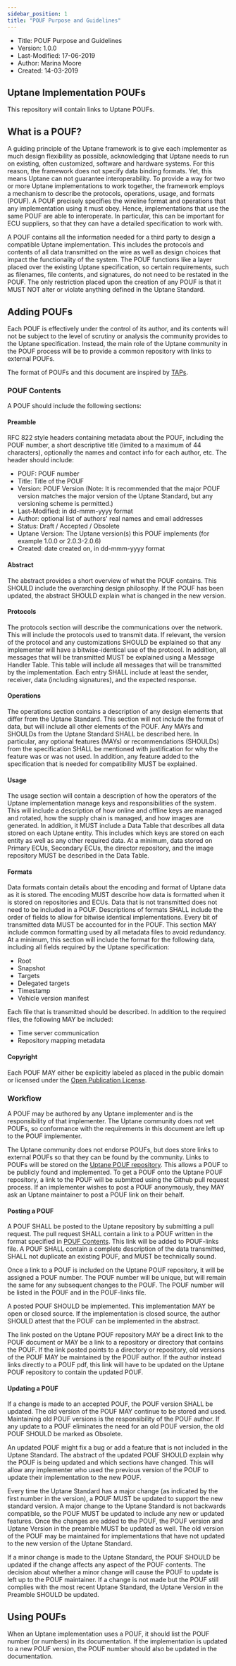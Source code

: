 ```yaml
---
sidebar_position: 1
title: "POUF Purpose and Guidelines"
---
```


- Title: POUF Purpose and Guidelines
- Version: 1.0.0
- Last-Modified: 17-06-2019
- Author: Marina Moore
- Created: 14-03-2019

## Uptane Implementation POUFs

This repository will contain links to Uptane POUFs.

## What is a POUF?

A guiding principle of the Uptane framework is to give each implementer as much design flexibility as possible, acknowledging that Uptane needs to run on existing, often customized, software and hardware systems. For this reason, the framework does not specify data binding formats. Yet, this means Uptane can not guarantee interoperability. To provide a way for two or more Uptane implementations to work together, the framework employs a mechanism to describe the protocols, operations, usage, and formats (POUF). A POUF precisely specifies the wireline format and operations that any implementation using it must obey. Hence, implementations that use the same POUF are able to interoperate. In particular, this can be important for ECU suppliers, so that they can have a detailed specification to work with.

A POUF contains all the information needed for a third party to design a compatible Uptane implementation. This includes the protocols and contents of all data transmitted on the wire as well as design choices that impact the functionality of the system. The POUF functions like a layer placed over the existing Uptane specification, so certain requirements, such as filenames, file contents, and signatures, do not need to be restated in the POUF. The only restriction placed upon the creation of any POUF is that it MUST NOT alter or violate anything defined in the Uptane Standard.

## Adding POUFs

Each POUF is effectively under the control of its author, and its contents will not be subject to the level of scrutiny or analysis the community provides to the Uptane specification. Instead, the main role of the Uptane community in the POUF process will be to provide a common repository with links to external POUFs.

The format of POUFs and this document are inspired by [TAPs](https://github.com/theupdateframework/taps/blob/master/tap1.md).

### POUF Contents

A POUF should include the following sections:

#### Preamble

RFC 822 style headers containing metadata about the POUF, including the POUF number, a short descriptive title (limited to a maximum of 44 characters), optionally the names and contact info for each author, etc. The header should include:

- POUF: POUF number
- Title: Title of the POUF
- Version: POUF Version (Note: It is recommended that the major POUF version matches the major version of the Uptane Standard, but any versioning scheme is permitted.)
- Last-Modified: in dd-mmm-yyyy format
- Author: optional list of authors' real names and email addresses
- Status: Draft / Accepted / Obsolete
- Uptane Version: The Uptane version(s) this POUF implements (for example 1.0.0 or 2.0.3-2.0.6)
- Created: date created on, in dd-mmm-yyyy format

#### Abstract

The abstract provides a short overview of what the POUF contains. This SHOULD include the overarching design philosophy. If the POUF has been updated, the abstract SHOULD explain what is changed in the new version.

#### Protocols

The protocols section will describe the communications over the network. This will include the protocols used to transmit data. If relevant, the version of the protocol and any customizations SHOULD be explained so that any implementer will have a bitwise-identical use of the protocol. In addition, all messages that will be transmitted MUST be explained using a Message Handler Table. This table will include all messages that will be transmitted by the implementation. Each entry SHALL include at least the sender, receiver, data (including signatures), and the expected response.

#### Operations

The operations section contains a description of any design elements that differ from the Uptane Standard. This section will not include the format of data, but will include all other elements of the POUF. Any MAYs and SHOULDs from the Uptane Standard SHALL be described here. In particular, any optional features (MAYs) or recommendations (SHOULDs) from the specification SHALL be mentioned with justification for why the feature was or was not used. In addition, any feature added to the specification that is needed for compatibility MUST be explained.

#### Usage

The usage section will contain a description of how the operators of the Uptane implementation manage keys and responsibilities of the system. This will include a description of how online and offline keys are managed and rotated, how the supply chain is managed, and how images are generated. In addition, it MUST include a Data Table that describes all data stored on each Uptane entity. This includes which keys are stored on each entity as well as any other required data. At a minimum, data stored on Primary ECUs, Secondary ECUs, the director repository, and the image repository MUST be described in the Data Table.

#### Formats

Data formats contain details about the encoding and format of Uptane data as it is stored. The encoding MUST describe how data is formatted when it is stored on repositories and ECUs. Data that is not transmitted does not need to be included in a POUF. Descriptions of formats SHALL include the order of fields to allow for bitwise identical implementations. Every bit of transmitted data MUST be accounted for in the POUF. This section MAY include common formatting used by all metadata files to avoid redundancy. At a minimum, this section will include the format for the following data, including all fields required by the Uptane specification:

- Root
- Snapshot
- Targets
- Delegated targets
- Timestamp
- Vehicle version manifest

Each file that is transmitted should be described. In addition to the required files, the following MAY be included:

- Time server communication
- Repository mapping metadata

#### Copyright

Each POUF MAY either be explicitly labeled as placed in the public domain or licensed under the [Open Publication License](https://opencontent.org/openpub/).

### Workflow

A POUF may be authored by any Uptane implementer and is the responsibility of that implementer. The Uptane community does not vet POUFs, so conformance with the requirements in this document are left up to the POUF implementer.

The Uptane community does not endorse POUFs, but does store links to external POUFs so that they can be found by the community. Links to POUFs will be stored on the [Uptane POUF repository](https://github.com/uptane/POUFs). This allows a POUF to be publicly found and implemented. To get a POUF onto the Uptane POUF repository, a link to the POUF will be submitted using the Github pull request process. If an implementer wishes to post a POUF anonymously, they MAY ask an Uptane maintainer to post a POUF link on their behalf.

#### Posting a POUF

A POUF SHALL be posted to the Uptane repository by submitting a pull request. The pull request SHALL contain a link to a POUF written in the format specified in [POUF Contents](#pouf-contents). This link will be added to POUF-links file. A POUF SHALL contain a complete description of the data transmitted, SHALL not duplicate an existing POUF, and MUST be technically sound.

Once a link to a POUF is included on the Uptane POUF repository, it will be assigned a POUF number. The POUF number will be unique, but will remain the same for any subsequent changes to the POUF. The POUF number will be listed in the POUF and in the POUF-links file.

A posted POUF SHOULD be implemented. This implementation MAY be open or closed source. If the implementation is closed source, the author SHOULD attest that the POUF can be implemented in the abstract.

The link posted on the Uptane POUF repository MAY be a direct link to the POUF document or MAY be a link to a repository or directory that contains the POUF. If the link posted points to a directory or repository, old versions of the POUF MAY be maintained by the POUF author. If the author instead links directly to a POUF pdf, this link will have to be updated on the Uptane POUF repository to contain the updated POUF.

#### Updating a POUF

If a change is made to an accepted POUF, the POUF version SHALL be updated. The old version of the POUF MAY continue to be stored and used. Maintaining old POUF versions is the responsibility of the POUF author. If any update to a POUF eliminates the need for an old POUF version, the old POUF SHOULD be marked as Obsolete.

An updated POUF might fix a bug or add a feature that is not included in the Uptane Standard. The abstract of the updated POUF SHOULD explain why the POUF is being updated and which sections have changed. This will allow any implementer who used the previous version of the POUF to update their implementation to the new POUF.

Every time the Uptane Standard has a major change (as indicated by the first number in the version), a POUF MUST be updated to support the new standard version. A major change to the Uptane Standard is not backwards compatible, so the POUF MUST be updated to include any new or updated features. Once the changes are added to the POUF, the POUF version and Uptane Version in the preamble MUST be updated as well. The old version of the POUF may be maintained for implementations that have not updated to the new version of the Uptane Standard.

If a minor change is made to the Uptane Standard, the POUF SHOULD be updated if the change affects any aspect of the POUF contents. The decision about whether a minor change will cause the POUF to update is left up to the POUF maintainer. If a change is not made but the POUF still complies with the most recent Uptane Standard, the Uptane Version in the Preamble SHOULD be updated.

## Using POUFs

When an Uptane implementation uses a POUF, it should list the POUF number (or numbers) in its documentation. If the implementation is updated to a new POUF version, the POUF number should also be updated in the documentation.
